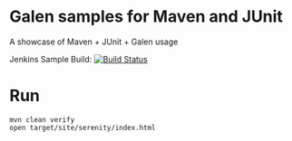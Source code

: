 # Galen samples for Maven and JUnit

A showcase of Maven + JUnit + Galen usage

Jenkins Sample Build: [![Build Status](https://martinreinhardt-online.de/jenkins/buildStatus/icon?job=Galen_sample_JUnit)](https://martinreinhardt-online.de/jenkins/view/Galen/job/Galen_sample_JUnit/)

# Run

```
mvn clean verify
open target/site/serenity/index.html
```
